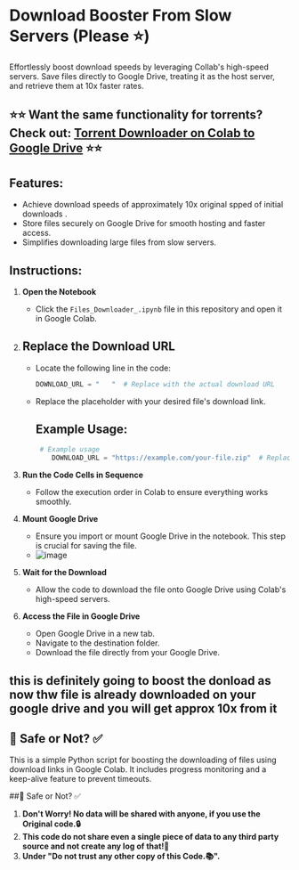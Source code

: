 # Download Booster From Slow Servers (Please ⭐)

Effortlessly boost download speeds by leveraging Collab's high-speed servers. Save files directly to Google Drive, treating it as the host server, and retrieve them at 10x faster rates.

## ⭐⭐ Want the same functionality for torrents? Check out: [Torrent Downloader on Colab to Google Drive](https://github.com/Jaat2727/Torrent-Downloader-on-Collab-To-Google-Drive) ⭐⭐

## Features:
- Achieve download speeds of approximately 10x original spped of initial downloads .
- Store files securely on Google Drive for smooth hosting and faster access.
- Simplifies downloading large files from slow servers.

## Instructions:

1. **Open the Notebook**
   - Click the `Files_Downloader_.ipynb` file in this repository and open it in Google Colab.

2. ## **Replace the Download URL**
   - Locate the following line in the code:
     ```python
     DOWNLOAD_URL = "   "  # Replace with the actual download URL
     ```
   - Replace the placeholder with your desired file's download link.

      ## Example Usage:
     ```python
      # Example usage
         DOWNLOAD_URL = "https://example.com/your-file.zip"  # Replace with your file's download link
     ``````

3. **Run the Code Cells in Sequence**
   - Follow the execution order in Colab to ensure everything works smoothly.

4. **Mount Google Drive**
   - Ensure you import or mount Google Drive in the notebook. This step is crucial for saving the file.
   - ![image](https://github.com/user-attachments/assets/f1c1261d-1dd0-4cef-aa43-f1b27adc490c)


5. **Wait for the Download**
   - Allow the code to download the file onto Google Drive using Colab's high-speed servers.

6. **Access the File in Google Drive**
   - Open Google Drive in a new tab.
   - Navigate to the destination folder.
   - Download the file directly from your Google Drive.
  
     
## this is definitely going to boost the donload as now thw file is already downloaded on your google drive and you will get approx 10x from it 







## 🔐 Safe or Not? ✅

This is a simple Python script for boosting the downloading of files using download links in Google Colab. It includes progress monitoring and a keep-alive feature to prevent timeouts.
 
##🔐 Safe or Not? ✅
1.  **Don't Worry! No data will be shared with anyone, if you use the Original code.🔒**
2.  **This code do not share even a single piece of data to any third party source and not create any log of that!🔑**
3.  **Under "Do not trust any other copy of this Code.📚".**


